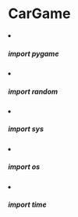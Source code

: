 <h1> <b> CarGame </b> </h1>

  <li><h5>import pygame </h5></li>
  <li><h5>import random</h5></li>
  <li><h5>import sys</h5></li>
  <li><h5>import os</h5></li>
  <li><h5>import time </h5></li>

